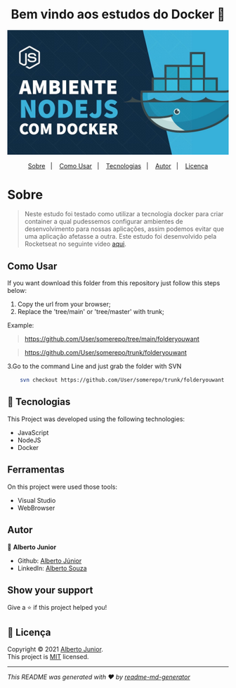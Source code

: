 
<h1 align="center">Bem vindo aos estudos do Docker 👋</h1>

![home](./images/Cover.jpg)

<p align="center">
  <a href="#about">Sobre</a>&nbsp;&nbsp;&nbsp;|&nbsp;&nbsp;&nbsp;
  <a href="#como-usar">Como Usar</a>&nbsp;&nbsp;&nbsp;|&nbsp;&nbsp;&nbsp;
  <a href="#-tecnologias">Tecnologias</a>&nbsp;&nbsp;&nbsp;|&nbsp;&nbsp;&nbsp;
  <a href="#autor">Autor</a>&nbsp;&nbsp;&nbsp;|&nbsp;&nbsp;&nbsp;
  <a href="#-licença">Licença</a>
</p>

# Sobre
> Neste estudo foi testado como utilizar a tecnologia docker para criar container a qual pudessemos configurar ambientes de desenvolvimento para nossas aplicações, assim podemos evitar que uma aplicação afetasse a outra. Este estudo foi desenvolvido pela Rocketseat no seguinte video [aqui](https://www.youtube.com/watch?v=AVNADGzXrrQ&list=PL-0rTJZW_Fs3F9vuu7HsE3rJVXlidgmMx&index=10&ab_channel=Rocketseat).



## Como Usar
If you want download this folder from this repository just follow this steps below:


1. Copy the url from your browser;
2. Replace the 'tree/main' or 'tree/master' with trunk;

Example: 
> https://github.com/User/somerepo/tree/main/folderyouwant
 
> https://github.com/User/somerepo/trunk/folderyouwant 

3.Go to the command Line and just grab the folder with SVN

```sh
    svn checkout https://github.com/User/somerepo/trunk/folderyouwant 
```



## 🚀 Tecnologias
This Project was developed using the following technologies:

- JavaScript
- NodeJS
- Docker


## Ferramentas
On this project were used those tools:

- Visual Studio
- WebBrowser

## Autor

👤 **Alberto Junior**


* Github: [Alberto Júnior](https://github.com/wayfiding)
* LinkedIn: [Alberto Souza](https://linkedin.com/in/alberto-souza)


## Show your support

Give a ⭐️ if this project helped you!

## 📝 Licença

Copyright © 2021 [Alberto Junior](https://github.com/wayfiding).<br />
This project is [MIT](https://github.com/Wayfiding/Rocketseat/blob/main/LICENSE) licensed.

***
_This README was generated with ❤️ by [readme-md-generator](https://github.com/kefranabg/readme-md-generator)_